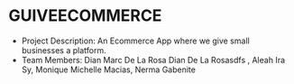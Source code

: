 # GUIVEECOMMERCE
- Project Description: An Ecommerce App where we give small businesses a platform.
- Team Members: Dian Marc De La Rosa
Dian De La Rosasdfs
, Aleah Ira Sy, Monique Michelle Macias, Nerma Gabenite
